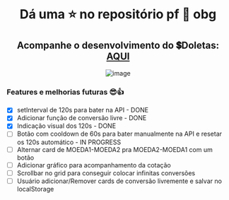 <div align="center">

# Dá uma ⭐ no repositório pf 🙏 obg
## Acompanhe o desenvolvimento do 💲Doletas: [AQUI](https://samubarreto.github.io/Doletas/)

  ![image](https://github.com/samubarreto/Doletas/assets/70921394/f3a485e2-71ba-4172-b6ab-443fb068f00e)

<div align="left">

### Features e melhorias futuras 😎👍

* [X] setInterval de 120s para bater na API - DONE
* [X] Adicionar função de conversão livre - DONE
* [X] Indicação visual dos 120s - DONE
* [ ] Botão com cooldown de 60s para bater manualmente na API e resetar os 120s automático - IN PROGRESS
* [ ] Alternar card de MOEDA1-MOEDA2 pra MOEDA2-MOEDA1 com um botão
* [ ] Adicionar gráfico para acompanhamento da cotação
* [ ] Scrollbar no grid para conseguir colocar infinitas conversões
* [ ] Usuário adicionar/Remover cards de conversão livremente e salvar no localStorage

</div>
</div
